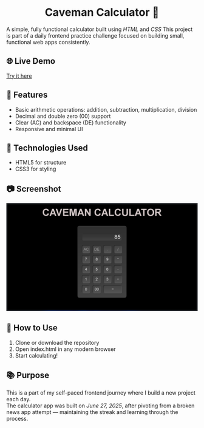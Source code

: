 <h1 align = 'center'> Caveman Calculator 🧮</h1>

A simple, fully functional calculator built using *HTML* and *CSS* 
This project is part of a daily frontend practice challenge focused on building small, functional web apps consistently.

## 🌐 Live Demo

[Try it here](https://cavemancalculator.pages.dev/)

## 🔧 Features

- Basic arithmetic operations: addition, subtraction, multiplication, division
- Decimal and double zero (00) support
- Clear (AC) and backspace (DE) functionality
- Responsive and minimal UI

## 📁 Technologies Used

- HTML5 for structure  
- CSS3 for styling 

## 📷 Screenshot

![Caveman Calculator Screenshot](./app.png)

## 🚀 How to Use

1. Clone or download the repository
2. Open index.html in any modern browser
3. Start calculating!

## 📚 Purpose

This is a part of my self-paced frontend journey where I build a new project each day.  
The calculator app was built on *June 27, 2025*, after pivoting from a broken news app attempt — maintaining the streak and learning through the process.
